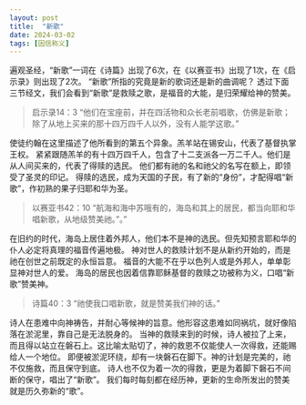 ```yaml
---
layout: post
title:  "新歌"
date: 2024-03-02
tags: [因信称义]
---
```


遍观圣经，“新歌”一词在《诗篇》出现了6次，在《以赛亚书》出现了1次，在《启示录》则出现了2次。
“新歌”所指的究竟是新的歌词还是新的曲调呢？
透过下面三节经文，我们会看到“新歌”是救赎之歌，是福音的大能，是归荣耀给神的赞美。

>启示录14：3 “他们在宝座前，并在四活物和众长老前唱歌，仿佛是新歌；除了从地上买来的那十四万四千人以外，没有人能学这歌。”

使徒约翰在这里描述了他所看到的第五个异象。羔羊站在锡安山，代表了基督执掌王权。
紧紧跟随羔羊的有十四万四千人，包含了十二支派各一万二千人。他们是从人间买来的，代表了得赎的选民。
他们都有祂的名和祂父的名写在额上，即领受了圣灵的印记。
得赎的选民，成为天国的子民，有了新的“身份”，才配得唱“新歌”，作初熟的果子归耶和华为圣。

>以赛亚书42：10 “航海和海中苏哦有的，海岛和其上的居民，都当向耶和华唱新歌，从地级赞美祂。”。”

在旧约的时代，海岛上居住着外邦人，他们本不是神的选民。但先知预言耶和华的仆人必定将真理的福音传遍地极。
神对世人的救赎计划不是从新约开始的，而是祂在创世之前既定的永恒旨意。
福音的大能不在乎以色列人或是外邦人，单单彰显神对世人的爱。
海岛的居民也因着信靠耶稣基督的救赎之功被称为义，口唱“新歌”赞美神。

>诗篇40：3 “祂使我口唱新歌，就是赞美我们神的话。”

诗人在患难中向神祷告，并耐心等候神的旨意。他形容这患难如同祸坑，就好像陷落在淤泥里，靠自己是无法脱身的。
当神的救赎来到的时候，诗人被拉了上来，而且得以站立在磐石上。这比喻太贴切了，神的救恩不仅能使人一次得救，还能赐给人一个地位。
即便被淤泥环绕，却有一块磐石在脚下。神的计划是完美的，祂不仅施救，而且保守到底。
诗人也不仅为着一次的得救，更是为着脚下磐石不间断的保守，唱出了“新歌”。
我们每时每刻都在经历神，更新的生命所发出的赞美就是历久弥新的“歌”。
